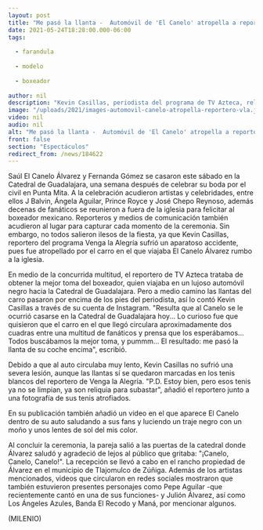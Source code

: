 ```yaml
---
layout: post
title: "Me pasó la llanta -  Automóvil de 'El Canelo' atropella a reportero de 'VLA' en su boda"
date: 2021-05-24T18:28:00.000-06:00
tags:
  
  - farandula
  
  - modelo
  
  - boxeador
  
author: nil
description: "Kevin Casillas, periodista del programa de TV Azteca, relató el percance que sufrió durante la boda de 'El Canelo' Álvarez y Fernanda Gómez. "
image: "/uploads/2021/images-automovil-canelo-atropella-reportero-vla.jpg"
video: nil
audio: nil
alt: "Me pasó la llanta -  Automóvil de 'El Canelo' atropella a reportero de 'VLA' en su boda"
front: false
section: "Espectáculos"
redirect_from: /news/184622
---
```


Saúl El Canelo Álvarez y Fernanda Gómez se casaron este sábado en la Catedral de Guadalajara, una semana después de celebrar su boda por el civil en Punta Mita. A la celebración acudieron artistas y celebridades, entre ellos J Balvin, Ángela Aguilar, Prince Royce y José Chepo Reynoso, además decenas de fanáticos se reunieron a fuera de la iglesia para felicitar al boxeador mexicano. Reporteros y medios de comunicación también acudieron al lugar para capturar cada momento de la ceremonia. Sin embargo, no todos salieron ilesos de la fiesta, ya que Kevin Casillas, reportero del programa Venga la Alegría sufrió un aparatoso accidente, pues fue atropellado por el carro en el que viajaba El Canelo Álvarez rumbo a la iglesia.  

En medio de la concurrida multitud, el reportero de TV Azteca trataba de obtener la mejor toma del boxeador, quien viajaba en un lujoso automóvil negro hacia la Catedral de Guadalajara. Pero a medio camino las llantas del carro pasaron por encima de los pies del periodista, así lo contó Kevin Casillas a través de su cuenta de Instagram.  "Resulta que al Canelo se le ocurrió casarse en la Catedral de Guadalajara hoy... Lo curioso fue que quisieron que el carro en el que llegó circulara aproximadamente dos cuadras entre una multitud de fanáticos y prensa que los esperábamos... Todos buscábamos la mejor toma, y pummm... El resultado: me pasó la llanta de su coche encima", escribió.  

Debido a que al auto circulaba muy lento, Kevin Casillas no sufrió una severa lesión, aunque las llantas sí se quedaron marcadas en los tenis blancos del reportero de Venga la Alegría.  "P.D. Estoy bien, pero esos tenis ya no se limpian, ya son reliquia para subastar", añadió el reportero junto a una fotografía de sus tenis atrofiados. 

En su publicación también añadió un video en el que aparece El Canelo dentro de su auto saludando a sus fans y luciendo un traje negro con un moño y unos lentes de sol del mis color.  

Al concluir la ceremonia, la pareja salió a las puertas de la catedral donde Álvarez saludó y agradeció de lejos al público que gritaba: "¡Canelo, Canelo, Canelo!". La recepción se llevó a cabo en el rancho propiedad de Álvarez en el municipio de Tlajomulco de Zúñiga. Además de los artistas mencionados, videos que circularon en redes sociales mostraron que también estuvieron presentes personajes como Pepe Aguilar -que recientemente cantó en una de sus funciones- y Julión Álvarez, así como Los Ángeles Azules, Banda El Recodo y Maná, por mencionar algunos. 

(MILENIO)